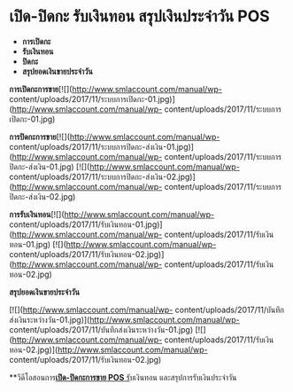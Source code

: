 # เปิด-ปิดกะ  รับเงินทอน สรุปเงินประจำวัน POS

  * **การเปิดกะ**
  * **รับเงินทอน**
  * **ปิดกะ**
  * **สรุปยอดเงินขายประจำวัน**



**การเปิดกะการขาย**[![](http://www.smlaccount.com/manual/wp-
content/uploads/2017/11/ระบบการเปิดกะ-01.jpg)](http://www.smlaccount.com/manual/wp-
content/uploads/2017/11/ระบบการเปิดกะ-01.jpg)



**การปิดกะการขาย**[![](http://www.smlaccount.com/manual/wp-
content/uploads/2017/11/ระบบการปิดกะ-ส่งเงิน-01.jpg)](http://www.smlaccount.com/manual/wp-
content/uploads/2017/11/ระบบการปิดกะ-ส่งเงิน-01.jpg)
[![](http://www.smlaccount.com/manual/wp-
content/uploads/2017/11/ระบบการปิดกะ-ส่งเงิน-02.jpg)](http://www.smlaccount.com/manual/wp-
content/uploads/2017/11/ระบบการปิดกะ-ส่งเงิน-02.jpg)

**การรับเงินทอน**[![](http://www.smlaccount.com/manual/wp-
content/uploads/2017/11/รับเงินทอน-01.jpg)](http://www.smlaccount.com/manual/wp-
content/uploads/2017/11/รับเงินทอน-01.jpg)
[![](http://www.smlaccount.com/manual/wp-
content/uploads/2017/11/รับเงินทอน-02.jpg)](http://www.smlaccount.com/manual/wp-
content/uploads/2017/11/รับเงินทอน-02.jpg)



**สรุปยอดเงินขายประจำวัน**

[![](http://www.smlaccount.com/manual/wp-
content/uploads/2017/11/บันทึกส่งเงินระหว่างวัน-01.jpg)](http://www.smlaccount.com/manual/wp-
content/uploads/2017/11/บันทึกส่งเงินระหว่างวัน-01.jpg)
[![](http://www.smlaccount.com/manual/wp-
content/uploads/2017/11/รับเงินทอน-02.jpg)](http://www.smlaccount.com/manual/wp-
content/uploads/2017/11/รับเงินทอน-02.jpg)



**วีดีโอสอนการ[**เปิด-ปิดกะการขาย POS**
รั](https://youtu.be/i_eXVg8Ej3k)บเงินทอน และสรุปการรับเงินประจำวัน




